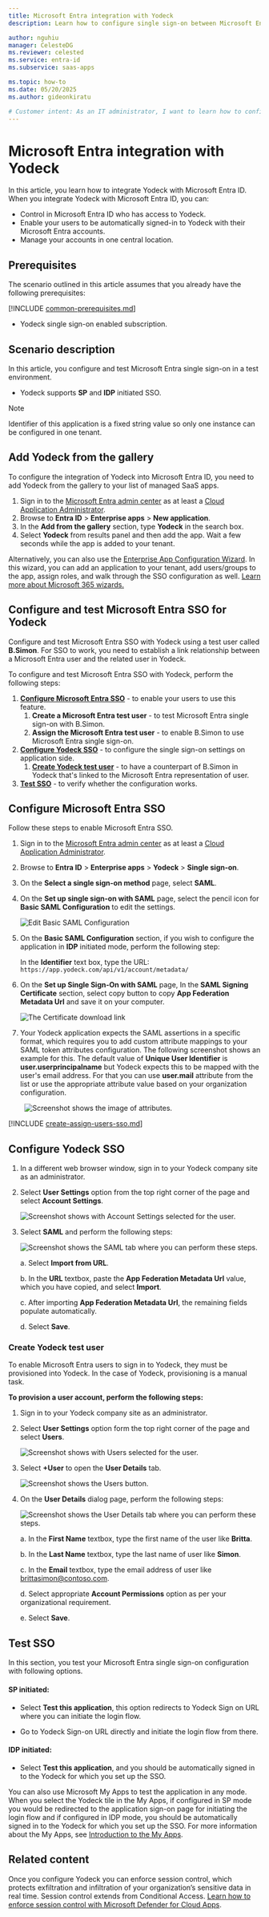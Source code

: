 ```yaml
---
title: Microsoft Entra integration with Yodeck
description: Learn how to configure single sign-on between Microsoft Entra ID and Yodeck.

author: nguhiu
manager: CelesteDG
ms.reviewer: celested
ms.service: entra-id
ms.subservice: saas-apps

ms.topic: how-to
ms.date: 05/20/2025
ms.author: gideonkiratu

# Customer intent: As an IT administrator, I want to learn how to configure single sign-on between Microsoft Entra ID and Yodeck so that I can control who has access to Yodeck, enable automatic sign-in with Microsoft Entra accounts, and manage my accounts in one central location.
---
```

# Microsoft Entra integration with Yodeck

In this article,  you learn how to integrate Yodeck with Microsoft Entra ID. When you integrate Yodeck with Microsoft Entra ID, you can:

* Control in Microsoft Entra ID who has access to Yodeck.
* Enable your users to be automatically signed-in to Yodeck with their Microsoft Entra accounts.
* Manage your accounts in one central location.

## Prerequisites
The scenario outlined in this article assumes that you already have the following prerequisites:

[!INCLUDE [common-prerequisites.md](~/identity/saas-apps/includes/common-prerequisites.md)]
* Yodeck single sign-on enabled subscription.

## Scenario description

In this article,  you configure and test Microsoft Entra single sign-on in a test environment.

* Yodeck supports **SP** and **IDP** initiated SSO.

> [!NOTE]
> Identifier of this application is a fixed string value so only one instance can be configured in one tenant.

## Add Yodeck from the gallery

To configure the integration of Yodeck into Microsoft Entra ID, you need to add Yodeck from the gallery to your list of managed SaaS apps.

1. Sign in to the [Microsoft Entra admin center](https://entra.microsoft.com) as at least a [Cloud Application Administrator](~/identity/role-based-access-control/permissions-reference.md#cloud-application-administrator).
1. Browse to **Entra ID** > **Enterprise apps** > **New application**.
1. In the **Add from the gallery** section, type **Yodeck** in the search box.
1. Select **Yodeck** from results panel and then add the app. Wait a few seconds while the app is added to your tenant.

 Alternatively, you can also use the [Enterprise App Configuration Wizard](https://portal.office.com/AdminPortal/home?Q=Docs#/azureadappintegration). In this wizard, you can add an application to your tenant, add users/groups to the app, assign roles, and walk through the SSO configuration as well. [Learn more about Microsoft 365 wizards.](/microsoft-365/admin/misc/azure-ad-setup-guides)

<a name='configure-and-test-azure-ad-sso-for-yodeck'></a>

## Configure and test Microsoft Entra SSO for Yodeck

Configure and test Microsoft Entra SSO with Yodeck using a test user called **B.Simon**. For SSO to work, you need to establish a link relationship between a Microsoft Entra user and the related user in Yodeck.

To configure and test Microsoft Entra SSO with Yodeck, perform the following steps:

1. **[Configure Microsoft Entra SSO](#configure-azure-ad-sso)** - to enable your users to use this feature.
    1. **Create a Microsoft Entra test user** - to test Microsoft Entra single sign-on with B.Simon.
    1. **Assign the Microsoft Entra test user** - to enable B.Simon to use Microsoft Entra single sign-on.
1. **[Configure Yodeck SSO](#configure-yodeck-sso)** - to configure the single sign-on settings on application side.
    1. **[Create Yodeck test user](#create-yodeck-test-user)** - to have a counterpart of B.Simon in Yodeck that's linked to the Microsoft Entra representation of user.
1. **[Test SSO](#test-sso)** - to verify whether the configuration works.

<a name='configure-azure-ad-sso'></a>

## Configure Microsoft Entra SSO

Follow these steps to enable Microsoft Entra SSO.

1. Sign in to the [Microsoft Entra admin center](https://entra.microsoft.com) as at least a [Cloud Application Administrator](~/identity/role-based-access-control/permissions-reference.md#cloud-application-administrator).
1. Browse to **Entra ID** > **Enterprise apps** > **Yodeck** > **Single sign-on**.
1. On the **Select a single sign-on method** page, select **SAML**.
1. On the **Set up single sign-on with SAML** page, select the pencil icon for **Basic SAML Configuration** to edit the settings.

   ![Edit Basic SAML Configuration](common/edit-urls.png)

1. On the **Basic SAML Configuration** section, if you wish to configure the application in **IDP** initiated mode, perform the following step:

    In the **Identifier** text box, type the URL:
    `https://app.yodeck.com/api/v1/account/metadata/`

1. On the **Set up Single Sign-On with SAML** page, In the **SAML Signing Certificate** section, select copy button to copy **App Federation Metadata Url** and save it on your computer.

	![The Certificate download link](common/copy-metadataurl.png)

1. Your Yodeck application expects the SAML assertions in a specific format, which requires you to add custom attribute mappings to your SAML token attributes configuration. The following screenshot shows an example for this. The default value of **Unique User Identifier** is **user.userprincipalname** but Yodeck expects this to be mapped with the user's email address. For that you can use **user.mail** attribute from the list or use the appropriate attribute value based on your organization configuration.

    ![Screenshot shows the image of attributes.](common/default-attributes.png)

<a name='create-an-azure-ad-test-user'></a>

[!INCLUDE [create-assign-users-sso.md](~/identity/saas-apps/includes/create-assign-users-sso.md)]

## Configure Yodeck SSO
1. In a different web browser window, sign in to your Yodeck company site as an administrator.

1. Select **User Settings** option from the top right corner of the page and select **Account Settings**.

	![Screenshot shows with Account Settings selected for the user.](./media/yodeck-tutorial/account.png)

1. Select **SAML** and perform the following steps:

	![Screenshot shows the SAML tab where you can perform these steps.](./media/yodeck-tutorial/configure.png)

	a. Select **Import from URL**.

	b. In the **URL** textbox, paste the **App Federation Metadata Url** value, which you have copied, and select **Import**.
	
	c. After importing **App Federation Metadata Url**, the remaining fields populate automatically.

	d. Select **Save**.

### Create Yodeck test user

To enable Microsoft Entra users to sign in to Yodeck, they must be provisioned into Yodeck. In the case of Yodeck, provisioning is a manual task.

**To provision a user account, perform the following steps:**

1. Sign in to your Yodeck company site as an administrator.

2. Select **User Settings** option form the top right corner of the page and select **Users**.

	![Screenshot shows with Users selected for the user.](./media/yodeck-tutorial/user.png)

3. Select **+User** to open the **User Details** tab.

	![Screenshot shows the Users button.](./media/yodeck-tutorial/user-details.png)

4. On the **User Details** dialog page, perform the following steps:

	![Screenshot shows the User Details tab where you can perform these steps.](./media/yodeck-tutorial/user-page.png)

	a. In the **First Name** textbox, type the first name of the user like **Britta**.

	b. In the **Last Name** textbox, type the last name of user like **Simon**.

	c. In the **Email** textbox, type the email address of user like brittasimon@contoso.com.

	d. Select appropriate **Account Permissions** option as per your organizational requirement.
	
	e. Select **Save**.

## Test SSO

In this section, you test your Microsoft Entra single sign-on configuration with following options. 

#### SP initiated:

* Select **Test this application**, this option redirects to Yodeck Sign on URL where you can initiate the login flow.  

* Go to Yodeck Sign-on URL directly and initiate the login flow from there.

#### IDP initiated:

* Select **Test this application**, and you should be automatically signed in to the Yodeck for which you set up the SSO. 

You can also use Microsoft My Apps to test the application in any mode. When you select the Yodeck tile in the My Apps, if configured in SP mode you would be redirected to the application sign-on page for initiating the login flow and if configured in IDP mode, you should be automatically signed in to the Yodeck for which you set up the SSO. For more information about the My Apps, see [Introduction to the My Apps](https://support.microsoft.com/account-billing/sign-in-and-start-apps-from-the-my-apps-portal-2f3b1bae-0e5a-4a86-a33e-876fbd2a4510).

## Related content

Once you configure Yodeck you can enforce session control, which protects exfiltration and infiltration of your organization’s sensitive data in real time. Session control extends from Conditional Access. [Learn how to enforce session control with Microsoft Defender for Cloud Apps](/cloud-app-security/proxy-deployment-aad).
